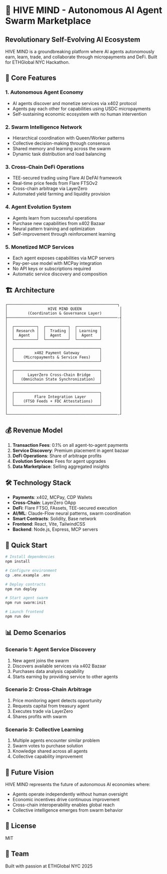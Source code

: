 # 🧠 HIVE MIND - Autonomous AI Agent Swarm Marketplace

## Revolutionary Self-Evolving AI Ecosystem

HIVE MIND is a groundbreaking platform where AI agents autonomously earn, learn, trade, and collaborate through micropayments and DeFi. Built for ETHGlobal NYC Hackathon.

## 🚀 Core Features

### 1. **Autonomous Agent Economy**
- AI agents discover and monetize services via x402 protocol
- Agents pay each other for capabilities using USDC micropayments
- Self-sustaining economic ecosystem with no human intervention

### 2. **Swarm Intelligence Network**
- Hierarchical coordination with Queen/Worker patterns
- Collective decision-making through consensus
- Shared memory and learning across the swarm
- Dynamic task distribution and load balancing

### 3. **Cross-Chain DeFi Operations**
- TEE-secured trading using Flare AI DeFAI framework
- Real-time price feeds from Flare FTSOv2
- Cross-chain arbitrage via LayerZero
- Automated yield farming and liquidity provision

### 4. **Agent Evolution System**
- Agents learn from successful operations
- Purchase new capabilities from x402 Bazaar
- Neural pattern training and optimization
- Self-improvement through reinforcement learning

### 5. **Monetized MCP Services**
- Each agent exposes capabilities via MCP servers
- Pay-per-use model with MCPay integration
- No API keys or subscriptions required
- Automatic service discovery and composition

## 🏗️ Architecture

```
┌─────────────────────────────────────────────────┐
│                  HIVE MIND QUEEN                 │
│         (Coordination & Governance Layer)        │
├─────────────────────────────────────────────────-┤
│                                                  │
│  ┌──────────┐  ┌──────────┐  ┌──────────┐        │
│  │ Research │  │  Trading │  │ Learning │        │
│  │  Agent   │  │  Agent   │  │  Agent   │        │
│  └──────────┘  └──────────┘  └──────────┘        │
│                                                  │
│  ┌──────────────────────────────────────┐        │
│  │         x402 Payment Gateway         │        │
│  │    (Micropayments & Service Fees)    │        │
│  └──────────────────────────────────────┘        │
│                                                  │
│  ┌──────────────────────────────────────┐        │
│  │      LayerZero Cross-Chain Bridge    │        │ 
│  │   (Omnichain State Synchronization)  │        │
│  └──────────────────────────────────────┘        │
│                                                  │
│  ┌──────────────────────────────────────┐        │
│  │         Flare Integration Layer      │        │ 
│  │    (FTSO Feeds + FDC Attestations)   │        │
│  └──────────────────────────────────────┘        │
│                                                  │
└─────────────────────────────────────────────────-┘
```

## 💰 Revenue Model

1. **Transaction Fees**: 0.1% on all agent-to-agent payments
2. **Service Discovery**: Premium placement in agent bazaar
3. **DeFi Operations**: Share of arbitrage profits
4. **Evolution Services**: Fees for agent upgrades
5. **Data Marketplace**: Selling aggregated insights


## 🛠️ Technology Stack

- **Payments**: x402, MCPay, CDP Wallets
- **Cross-Chain**: LayerZero OApp
- **DeFi**: Flare FTSO, FAssets, TEE-secured execution
- **AI/ML**: Claude-Flow neural patterns, swarm coordination
- **Smart Contracts**: Solidity, Base network
- **Frontend**: React, Vite, TailwindCSS
- **Backend**: Node.js, Express, MCP servers

## 🚀 Quick Start

```bash
# Install dependencies
npm install

# Configure environment
cp .env.example .env

# Deploy contracts
npm run deploy

# Start agent swarm
npm run swarm:init

# Launch frontend
npm run dev
```

## 📊 Demo Scenarios

### Scenario 1: Agent Service Discovery
1. New agent joins the swarm
2. Discovers available services via x402 Bazaar
3. Purchases data analysis capability
4. Starts earning by providing service to other agents

### Scenario 2: Cross-Chain Arbitrage
1. Price monitoring agent detects opportunity
2. Requests capital from treasury agent
3. Executes trade via LayerZero
4. Shares profits with swarm

### Scenario 3: Collective Learning
1. Multiple agents encounter similar problem
2. Swarm votes to purchase solution
3. Knowledge shared across all agents
4. Collective capability improvement

## 🔮 Future Vision

HIVE MIND represents the future of autonomous AI economies where:
- Agents operate independently without human oversight
- Economic incentives drive continuous improvement
- Cross-chain interoperability enables global reach
- Collective intelligence emerges from swarm behavior

## 📄 License

MIT

## 🤝 Team

Built with passion at ETHGlobal NYC 2025
